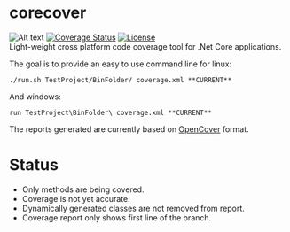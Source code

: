 # corecover
![Alt text](https://travis-ci.org/pjbgf/corecover.svg?branch=master "Master branch status") [![Coverage Status](https://coveralls.io/repos/github/pjbgf/corecover/badge.svg?branch=master)](https://coveralls.io/github/pjbgf/corecover?branch=master) [![License](http://img.shields.io/:license-mit-blue.svg)](http://pjbgf.mit-license.org)  
Light-weight cross platform code coverage tool for .Net Core applications.

The goal is to provide an easy to use command line for linux:

```
./run.sh TestProject/BinFolder/ coverage.xml **CURRENT**
```
And windows:
```
run TestProject\BinFolder\ coverage.xml **CURRENT**
```

The reports generated are currently based on [OpenCover](https://github.com/OpenCover/opencover) format.

# Status

* Only methods are being covered.
* Coverage is not yet accurate.
* Dynamically generated classes are not removed from report.
* Coverage report only shows first line of the branch.